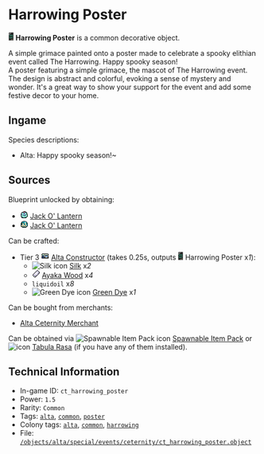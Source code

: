 # Harrowing Poster

<img src="https://raw.githubusercontent.com/Ceterai/Enternia/main/objects/alta/special/events/ceternity/ct_harrowing_poster.png" alt="Harrowing Poster icon" loading="lazy" width="auto" height="16px"/> **Harrowing Poster** is a common decorative object.

A simple grimace painted onto a poster made to celebrate a spooky elithian event called The Harrowing. Happy spooky season!  
A poster featuring a simple grimace, the mascot of The Harrowing event. The design is abstract and colorful, evoking a sense of mystery and wonder. It's a great way to show your support for the event and add some festive decor to your home.

## Ingame

Species descriptions:

- Alta: Happy spooky season!~

## Sources

Blueprint unlocked by obtaining:

- <img src="https://raw.githubusercontent.com/Ceterai/Enternia/main/objects/alta/special/events/ceternity/neonjack/icon.png" alt="Jack O' Lantern icon" loading="lazy" width="auto" height="16px"/> [Jack O' Lantern](https://ceterai.github.io/MyEnternia/Wiki/JackO'Lantern)
- <img src="https://raw.githubusercontent.com/Ceterai/Enternia/main/objects/alta/special/events/ceternity/yaajack/icon.png" alt="Jack O' Lantern icon" loading="lazy" width="auto" height="16px"/> [Jack O' Lantern](https://ceterai.github.io/MyEnternia/Wiki/JackO'Lantern)

Can be crafted:

- Tier 3 ![ ](https://raw.githubusercontent.com/Ceterai/Enternia/main/objects/alta/crafting/constructor/icon3.png) [Alta Constructor](https://ceterai.github.io/MyEnternia/Wiki/AltaConstructor) (takes 0.25s, outputs <img src="https://raw.githubusercontent.com/Ceterai/Enternia/main/objects/alta/special/events/ceternity/ct_harrowing_poster.png" alt="Harrowing Poster icon" loading="lazy" width="auto" height="16px"/> Harrowing Poster x*1*):
  - <img src="https://starbounder.org/mediawiki/images/8/83/Silk.png" alt="Silk icon" loading="lazy" width="14px" height="14px"/> [Silk](https://starbounder.org/Silk) x*2*
  - <img src="https://raw.githubusercontent.com/Ceterai/Enternia/main/items/generic/crafting/ct_ayaka_wood.png" alt="Ayaka Wood icon" loading="lazy" width="auto" height="16px"/> [Ayaka Wood](https://ceterai.github.io/MyEnternia/Wiki/AyakaWood) x*4*
  - `liquidoil` x*8*
  - <img src="https://starbounder.org/mediawiki/images/b/be/Green_Dye.png" alt="Green Dye icon" loading="lazy" width="8px" height="12px"/> [Green Dye](https://starbounder.org/Green_Dye) x*1*

Can be bought from merchants:

- [Alta Ceternity Merchant](https://ceterai.github.io/MyEnternia/Wiki/AltaCeternityMerchant)

Can be obtained via <img src="https://raw.githubusercontent.com/Silverfeelin/Starbound-SpawnableItemPack/master/interface/sip/iconSmall.png" alt="Spawnable Item Pack icon" width="18" height="14"/> [Spawnable Item Pack](https://steamcommunity.com/sharedfiles/filedetails/?id=733665104) or <img src="https://steamuserimages-a.akamaihd.net/ugc/263843960696222713/3EC9A7C005541F7D577EBCB8C5736B4EFC9973D6/" alt="icon" width="8" height="12"/> [Tabula Rasa](https://community.playstarbound.com/resources/the-tabula-rasa.3222/) (if you have any of them installed).

## Technical Information

- In-game ID: `ct_harrowing_poster`
- Power: `1.5`
- Rarity: `Common`
- Tags: [`alta`](https://ceterai.github.io/MyEnternia/Wiki/Tags/Alta), [`common`](https://ceterai.github.io/MyEnternia/Wiki/Tags/Common), [`poster`](https://ceterai.github.io/MyEnternia/Wiki/Tags/Poster)
- Colony tags: [`alta`](https://ceterai.github.io/MyEnternia/Wiki/Tags/Alta), [`common`](https://ceterai.github.io/MyEnternia/Wiki/Tags/Common), [`harrowing`](https://ceterai.github.io/MyEnternia/Wiki/Tags/Harrowing)
- File: [`/objects/alta/special/events/ceternity/ct_harrowing_poster.object`](https://github.com/Ceterai/Enternia/blob/main/objects/alta/special/events/ceternity/ct_harrowing_poster.object)
